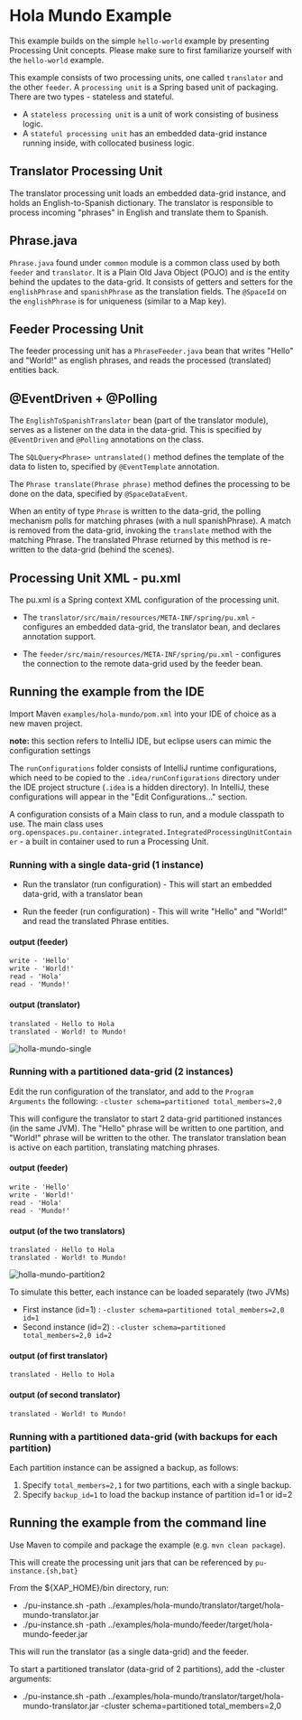 # Hola Mundo Example

This example builds on the simple `hello-world` example by presenting Processing Unit concepts.
Please make sure to first familiarize yourself with the `hello-world` example.

This example consists of two processing units, one called `translator` and the other `feeder`.
A `processing unit` is a Spring based unit of packaging. There are two types - stateless and stateful.

- A `stateless processing unit` is a unit of work consisting of business logic.
- A `stateful processing unit` has an embedded data-grid instance running inside, with collocated business logic.

## Translator Processing Unit

The translator processing unit loads an embedded data-grid instance, and holds an English-to-Spanish dictionary.
The translator is responsible to process incoming "phrases" in English and translate them to Spanish.

## Phrase.java

`Phrase.java` found under `common` module is a common class used by both `feeder` and `translator`. 
It is a Plain Old Java Object (POJO) and is the entity behind the updates to the data-grid. 
It consists of getters and setters for the `englishPhrase` and `spanishPhrase` as the translation fields.
The `@SpaceId` on the `englishPhrase` is for uniqueness (similar to a Map key).

## Feeder Processing Unit

The feeder processing unit has a `PhraseFeeder.java` bean that writes "Hello" and "World!" as english phrases, 
and reads the processed (translated) entities back.

## @EventDriven + @Polling

The `EnglishToSpanishTranslator` bean (part of the translator module), serves as a listener on the 
data in the data-grid. This is specified by `@EventDriven` and `@Polling` annotations on the class.

The `SQLQuery<Phrase> untranslated()` method defines the template of the data to listen to, 
specified by `@EventTemplate` annotation.

The `Phrase translate(Phrase phrase)` method defines the processing to be done on the data, 
specified by `@SpaceDataEvent`.

When an entity of type `Phrase` is written to the data-grid, the polling mechanism polls for matching 
phrases (with a null spanishPhrase). A match is removed from the data-grid, invoking the `translate` 
method with the matching Phrase. The translated Phrase returned by this method is re-written to the 
data-grid (behind the scenes).

## Processing Unit XML - pu.xml

The pu.xml is a Spring context XML configuration of the processing unit.

- The `translator/src/main/resources/META-INF/spring/pu.xml` - configures an embedded data-grid, 
the translator bean, and declares annotation support.

- The `feeder/src/main/resources/META-INF/spring/pu.xml` - configures the connection to the remote 
data-grid used by the feeder bean.

## Running the example from the IDE

Import Maven `examples/hola-mundo/pom.xml` into your IDE of choice as a new maven project.

**note:** this section refers to IntelliJ IDE, but eclipse users can mimic the configuration settings

The `runConfigurations` folder consists of IntelliJ runtime configurations, which need to be copied 
to the `.idea/runConfigurations` directory under the IDE project structure (`.idea` is a hidden directory). 
In IntelliJ, these configurations will appear in the "Edit Configurations..." section.

A configuration consists of a Main class to run, and a module classpath to use.
The main class uses `org.openspaces.pu.container.integrated.IntegratedProcessingUnitContainer` - a 
built in container used to run a Processing Unit.


### Running with a single data-grid (1 instance)

- Run the translator (run configuration) -
  This will start an embedded data-grid, with a translator bean
  
- Run the feeder (run configuration) -
  This will write "Hello" and "World!" and read the translated Phrase entities.

#### output (feeder)
```
write - 'Hello'
write - 'World!'
read - 'Hola'
read - 'Mundo!'
```

#### output (translator)
```
translated - Hello to Hola
translated - World! to Mundo!
```

![holla-mundo-single](images/embedded.png)

### Running with a partitioned data-grid (2 instances)

Edit the run configuration of the translator, and add to the `Program Arguments` the following:
`-cluster schema=partitioned total_members=2,0`

This will configure the translator to start 2 data-grid partitioned instances (in the same JVM).
The "Hello" phrase will be written to one partition, and "World!" phrase will be written to the other.
The translator translation bean is active on each partition, translating matching phrases.

#### output (feeder)
```
write - 'Hello'
write - 'World!'
read - 'Hola'
read - 'Mundo!'
```

#### output (of the two translators)
```
translated - Hello to Hola
translated - World! to Mundo!
```

![holla-mundo-partition2](images/partitioned.png)


To simulate this better, each instance can be loaded separately (two JVMs)

- First instance (id=1)  : `-cluster schema=partitioned total_members=2,0 id=1`
- Second instance (id=2) : `-cluster schema=partitioned total_members=2,0 id=2`

#### output (of first translator)
```
translated - Hello to Hola
```

#### output (of second translator)
```
translated - World! to Mundo!
```

### Running with a partitioned data-grid (with backups for each partition)

Each partition instance can be assigned a backup, as follows:

1. Specify `total_members=2,1` for two partitions, each with a single backup.
2. Specify `backup_id=1` to load the backup instance of partition id=1 or id=2

## Running the example from the command line

Use Maven to compile and package the example (e.g. `mvn clean package`).

This will create the processing unit jars that can be referenced by `pu-instance.{sh,bat}`

From the ${XAP_HOME}/bin directory, run:

- ./pu-instance.sh -path ../examples/hola-mundo/translator/target/hola-mundo-translator.jar
- ./pu-instance.sh -path ../examples/hola-mundo/feeder/target/hola-mundo-feeder.jar

This will run the translator (as a single data-grid) and the feeder.

To start a partitioned translator (data-grid of 2 partitions), add the -cluster arguments: 

- ./pu-instance.sh -path ../examples/hola-mundo/translator/target/hola-mundo-translator.jar -cluster schema=partitioned total_members=2,0
